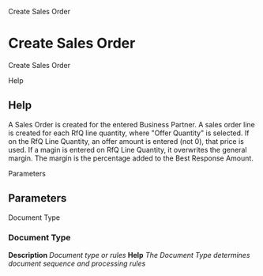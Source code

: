 
Create Sales Order
# Create Sales Order


Create Sales Order

Help
## Help

A Sales Order is created for the entered Business Partner.  A sales order line is created for each RfQ line quantity, where "Offer Quantity" is selected.  If on the RfQ Line Quantity, an offer amount is entered (not 0), that price is used. 
If a magin is entered on RfQ Line Quantity, it overwrites the general margin.  The margin is the percentage added to the Best Response Amount.

Parameters
## Parameters


Document Type
### Document Type

**Description**
 *Document type or rules*
**Help**
 *The Document Type determines document sequence and processing rules*
